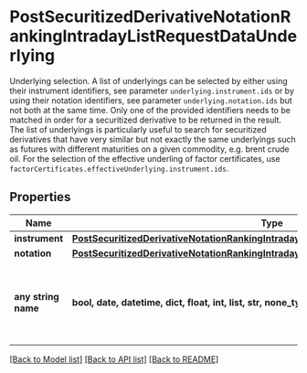 # PostSecuritizedDerivativeNotationRankingIntradayListRequestDataUnderlying

Underlying selection. A list of underlyings can be selected by either using their instrument identifiers, see parameter `underlying.instrument.ids` or by using their notation identifiers, see parameter `underlying.notation.ids` but not both at the same time. Only one of the provided identifiers needs to be matched in order for a securitized derivative to be returned in the result. The list of underlyings is particularly useful to search for securitized derivatives that have very similar but not exactly the same underlyings such as futures with different maturities on a given commodity, e.g. brent crude oil.  For the selection of the effective underling of factor certificates, use `factorCertificates.effectiveUnderlying.instrument.ids`.

## Properties
Name | Type | Description | Notes
------------ | ------------- | ------------- | -------------
**instrument** | [**PostSecuritizedDerivativeNotationRankingIntradayListRequestDataUnderlyingInstrument**](PostSecuritizedDerivativeNotationRankingIntradayListRequestDataUnderlyingInstrument.md) |  | [optional] 
**notation** | [**PostSecuritizedDerivativeNotationRankingIntradayListRequestDataUnderlyingNotation**](PostSecuritizedDerivativeNotationRankingIntradayListRequestDataUnderlyingNotation.md) |  | [optional] 
**any string name** | **bool, date, datetime, dict, float, int, list, str, none_type** | any string name can be used but the value must be the correct type | [optional]

[[Back to Model list]](../README.md#documentation-for-models) [[Back to API list]](../README.md#documentation-for-api-endpoints) [[Back to README]](../README.md)


